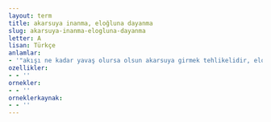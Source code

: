 ```yaml
---
layout: term
title: akarsuya inanma, eloğluna dayanma
slug: akarsuya-inanma-elogluna-dayanma
letter: A
lisan: Türkçe
anlamlar:
- '"akışı ne kadar yavaş olursa olsun akarsuya girmek tehlikelidir, eloğluna güvenmek de doğru değildir, insanı zarara sokabilir" anlamında kullanılan bir söz'
ozellikler:
- - ''
ornekler:
- - ''
orneklerkaynak:
- - ''
---
```

